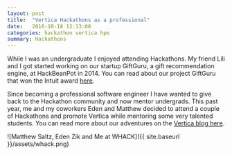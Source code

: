 ```yaml
---
layout: post
title:  "Vertica Hackathons as a professional"
date:   2016-10-18 12:13:00
categories: hackathon vertica hpe
summary: Hackathons
---
```


While I was an undergraduate I enjoyed attending Hackathons. My friend Lili and I
got started working on our startup GiftGuru, a gift recommendation engine,
at HackBeanPot in 2014. You can read about our project GiftGuru that won the Intuit award
[here].

Since becoming a professional software engineer I have wanted to give back to the
Hackathon community and now mentor undergrads. This past year, me and my coworkers
Eden and Matthew decided to attend a couple of Hackathons and promote Vertica while
mentoring some very talented students. You can read more about our adventures on the
[Vertica blog here].

![Matthew Saltz, Eden Zik and Me at WHACK]({{ site.baseurl }}/assets/whack.png)

[here]: http://projects.hackbeanpot.com/2014-projects.html
[Vertica blog here]: https://my.vertica.com/blog/vertica-at-the-wellesley-hackathonba-p237740/
